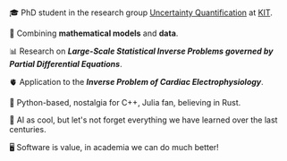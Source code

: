 :mortar_board: PhD student in the research group [Uncertainty Quantification](https://github.com/UQatKIT) at [KIT](https://www.scc.kit.edu/forschung/uq.php).

:handshake: Combining **mathematical models** and **data**.

:bar_chart: Research on ***Large-Scale Statistical Inverse Problems governed by Partial Differential Equations***.

:anatomical_heart: Application to the ***Inverse Problem of Cardiac Electrophysiology***.

:snake: Python-based, nostalgia for C++, Julia fan, believing in Rust.

:thinking: AI as cool, but let's not forget everything we have learned over the last centuries.

:desktop_computer: Software is value, in academia we can do much better!
